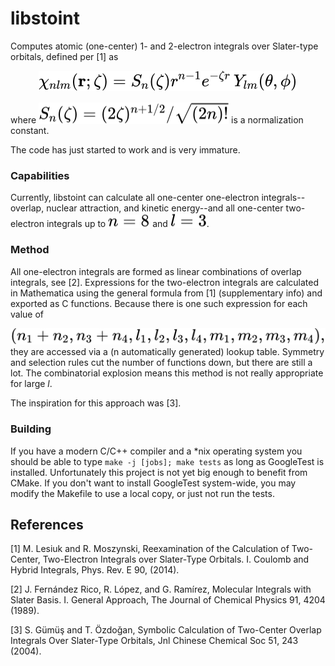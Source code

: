 # libstoint

Computes atomic (one-center) 1- and 2-electron integrals over Slater-type orbitals, defined per [1] as

<!-- $$
\chi_{nlm}(\mathbf{r};\zeta)=S_n(\zeta)r^{n-1} e^{-\zeta r}\, Y_{lm}(\theta,\phi)
$$ --> 

<div align="center"><img style="background: white;" src="svg/K5eJjaCOIR.svg"></div>

where <!-- $S_n(\zeta)=(2\zeta)^{n+1/2} / \sqrt{(2n)!}$ --> <img style="transform: translateY(0.1em); background: white;" src="svg/oYNINfj1ie.svg"> is a normalization constant.

The code has just started to work and is very immature.

### Capabilities

Currently, libstoint can calculate all one-center one-electron integrals--overlap, nuclear attraction, and kinetic energy--and all one-center two-electron integrals up to <!-- $n=8$ --> <img style="transform: translateY(0.1em); background: white;" src="svg/fLKkyFBTr5.svg"> and <!-- $l=3$ --> <img style="transform: translateY(0.1em); background: white;" src="svg/ER3vwzUvbO.svg">.

### Method

All one-electron integrals are formed as linear combinations of overlap integrals, see [2]. Expressions for the two-electron integrals are calculated in Mathematica using the general formula from [1] (supplementary info) and exported as C functions. Because there is one such expression for each value of
<!-- $$
(n_1 + n_2, n_3 + n_4, l_1, l_2, l_3, l_4, m_1, m_2, m_3, m_4),
$$ --> 
<div align="center"><img style="background: white;" src="svg/BGKwrgDWmv.svg"></div>
 they are accessed via a (n automatically generated) lookup table. Symmetry and selection rules cut the number of functions down, but there are still a lot. The combinatorial explosion means this method is not really appropriate for large <em>l</em>.

The inspiration for this approach was [3].

### Building
If you have a modern C/C++ compiler and a *nix operating system you should be able to type `make -j [jobs]; make tests` as long as GoogleTest is installed. Unfortunately this project is not yet big enough to benefit from CMake. If you don't want to install GoogleTest system-wide, you may modify the Makefile to use a local copy, or just not run the tests.

## References
[1] M. Lesiuk and R. Moszynski, Reexamination of the Calculation of Two-Center, Two-Electron Integrals over Slater-Type Orbitals. I. Coulomb and Hybrid Integrals, Phys. Rev. E 90, (2014).

[2] J. Fernández Rico, R. López, and G. Ramírez, Molecular Integrals with Slater Basis. I. General Approach, The Journal of Chemical Physics 91, 4204 (1989).

[3] S. Gümüş and T. Özdoǧan, Symbolic Calculation of Two-Center Overlap Integrals Over Slater-Type Orbitals, Jnl Chinese Chemical Soc 51, 243 (2004).